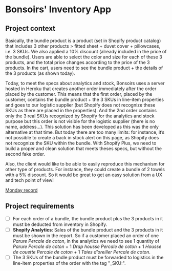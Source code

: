 # Bonsoirs' Inventory App

## Project context

Basically, the bundle product is a product (set in Shopify product catalog) that includes 3 other products > fitted sheet + duvet cover + pillowcases, i.e. 3 SKUs. We also applied a 10% discount (already included in the price of the bundle). Users are able to select the color and size for each of these 3 products, and the total price changes according to the price of the 3 products. In the cart, users need to see the bundle product + the details of the 3 products (as shown today).

Today, to meet the specs about analytics and stock, Bonsoirs uses a server hosted in Heroku that creates another order immediately after the order placed by the customer. This means that the first order, placed by the customer, contains the bundle product + the 3 SKUs in line-item properties and goes to our logistic supplier (but Shopify does not recognize these SKUs as there are placed in the properties). And the 2nd order contains only the 3 real SKUs recognized by Shopify for the analytics and stock purpose but this order is not visible for the logistic supplier (there is no name, address…). This solution has been developed as this was the only alternative at that time. But today there are too many limits: for instance, it’s not possible to create a back in stock alert on this page, as Shopify does not recognize the SKU within the bundle. With Shopify Plus, we need to build a proper and clean solution that meets theses specs, but without the second fake order.

Also, the client would like to be able to easily reproduce this mechanism for other type of products. For instance, they could create a bundle of 2 towels with a 5% discount. So it would be great to get an easy solution from a UX and tech point of view!

[Monday record](https://gradiweb.monday.com/boards/1314474766/pulses/1585093678)

## Project requirements

- [ ] For each order of a bundle, the bundle product plus the 3 products in it must be deducted from inventory in Shopify.
- [ ] **Shopify Analytics**: Sales of the bundle product and the 3 products in it must be shown in the report. So if a customer placed an order of one *Parure Percale de coton*, in the analytics we need to see 1 quantity of *Parure Percale de coton* + 1 *Drap housse Percale de coton* + 1 *Housse de couette Percale de coton* + 1 *Taies d’oreiller Percale de coton*.
- [ ] The 3 SKUs of the bundle product must be forwarded to logistics in the line-item properties of the order with the tag "_SKU:".